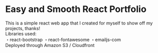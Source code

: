# Easy and Smooth React Portfolio
This is a simple react web app that I created for myself to show off my projects, thanks!<br/>
Libraries used:<br/>
・react-bootstrap
・react-fontawesome
・emailjs-com
<br/>
Deployed through Amazon S3 / Cloudfront
